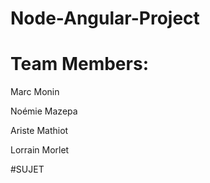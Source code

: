 # Node-Angular-Project

# Team Members: 
Marc Monin

Noémie Mazepa

Ariste Mathiot

Lorrain Morlet

#SUJET